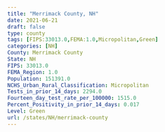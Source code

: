 ```yaml
---
title: "Merrimack County, NH"
date: 2021-06-21
draft: false
type: county
tags: [FIPS:33013.0,FEMA:1.0,Micropolitan,Green]
categories: [NH]
County: Merrimack County
State: NH
FIPS: 33013.0
FEMA_Region: 1.0
Population: 151391.0
NCHS_Urban_Rural_Classification: Micropolitan
Tests_in_prior_14_days: 2294.0
Fourteen_day_test_rate_per_100000: 1515.0
Percent_Positivity_in_prior_14_days: 0.017
Level: Green
url: /states/NH/merrimack-county
---
```



